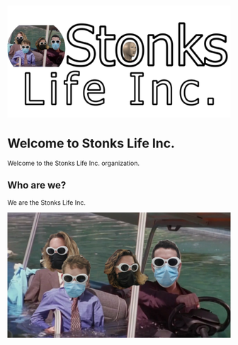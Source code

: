 ![Stonks Life Inc.](res/sli.png)

# Welcome to Stonks Life Inc.

Welcome to the Stonks Life Inc. organization.

## Who are we?
We are the Stonks Life Inc.

![Stonks](res/banner.jpg)